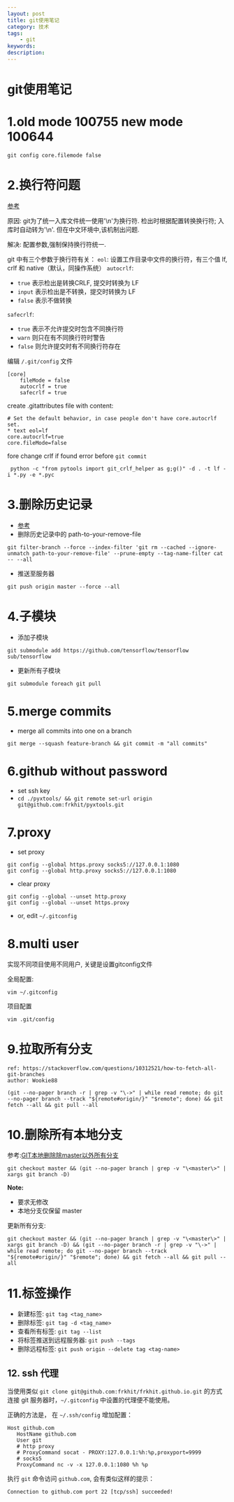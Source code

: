 ```yaml
---
layout: post
title: git使用笔记
category: 技术
tags: 
    - git
keywords: 
description: 
---
```


# git使用笔记

# 1.old mode 100755 new mode 100644

```
git config core.filemode false
```

# 2.换行符问题
[参考](https://juejin.im/post/5ad21df05188257cc20db9de)

原因: git为了统一入库文件统一使用'\n'为换行符. 检出时根据配置转换换行符; 入库时自动转为'\n'. 但在中文环境中,该机制出问题.

解决: 配置参数,强制保持换行符统一.

git 中有三个参数于换行符有关：
`eol`: 设置工作目录中文件的换行符，有三个值 lf, crlf 和 native（默认，同操作系统）
`autocrlf`:
- `true` 表示检出是转换CRLF, 提交时转换为 LF
- `input` 表示检出是不转换，提交时转换为 LF
- `false` 表示不做转换

`safecrlf`:
- `true` 表示不允许提交时包含不同换行符
- `warn` 则只在有不同换行符时警告
- `false` 则允许提交时有不同换行符存在

编辑 `/.git/config` 文件

```
[core]
    fileMode = false
    autocrlf = true
    safecrlf = true
```

create .gitattributes file with content:
```
# Set the default behavior, in case people don't have core.autocrlf set.
* text eol=lf
core.autocrlf=true
core.fileMode=false
```

fore change crlf if found error before `git commit`

```
 python -c "from pytools import git_crlf_helper as g;g()" -d . -t lf -i *.py -e *.pyc
```

# 3.删除历史记录
- [参考](http://www.cnblogs.com/shines77/p/3460274.html)
- 删除历史记录中的 path-to-your-remove-file

```
git filter-branch --force --index-filter 'git rm --cached --ignore-unmatch path-to-your-remove-file' --prune-empty --tag-name-filter cat -- --all
```
- 推送至服务器
```
git push origin master --force --all
```

# 4.子模块
- 添加子模块

```
git submodule add https://github.com/tensorflow/tensorflow sub/tensorflow
```
- 更新所有子模块

```
git submodule foreach git pull
```

# 5.merge commits
- merge all commits into one on a branch

```
git merge --squash feature-branch && git commit -m "all commits"
```

# 6.github without password
- set ssh key
- `cd ./pyxtools/ && git remote set-url origin git@github.com:frkhit/pyxtools.git`

# 7.proxy
- set proxy

```
git config --global https.proxy socks5://127.0.0.1:1080
git config --global http.proxy socks5://127.0.0.1:1080
```
- clear proxy

```
git config --global --unset http.proxy
git config --global --unset https.proxy
```
- or, edit `~/.gitconfig`

# 8.multi user
实现不同项目使用不同用户, 关键是设置gitconfig文件

全局配置:

```
vim ~/.gitconfig
```

项目配置

```
vim .git/config
```

# 9.拉取所有分支

```
ref: https://stackoverflow.com/questions/10312521/how-to-fetch-all-git-branches
author: Wookie88

(git --no-pager branch -r | grep -v "\->" | while read remote; do git --no-pager branch --track "${remote#origin/}" "$remote"; done) && git fetch --all && git pull --all
```

# 10.删除所有本地分支
参考:[GIT本地删除除master以外所有分支](https://blog.csdn.net/huuinn/article/details/78167873)

```
git checkout master && (git --no-pager branch | grep -v "\<master\>" | xargs git branch -D)
```
**Note:**
- 要求无修改
- 本地分支仅保留 master

更新所有分支:

```
git checkout master && (git --no-pager branch | grep -v "\<master\>" | xargs git branch -D) && (git --no-pager branch -r | grep -v "\->" | while read remote; do git --no-pager branch --track "${remote#origin/}" "$remote"; done) && git fetch --all && git pull --all
```

# 11.标签操作
- 新建标签: `git tag <tag_name>`
- 删除标签: `git tag -d <tag_name>`
- 查看所有标签: `git tag --list`
- 将标签推送到远程服务器: `git push --tags`
- 删除远程标签: `git push origin --delete tag <tag-name>`

## 12. ssh 代理

当使用类似 `git clone git@github.com:frkhit/frkhit.github.io.git` 的方式连接 git 服务器时，`~/.gitconfig` 中设置的代理便不能使用。

正确的方法是， 在 `~/.ssh/config` 增加配置：

```
Host github.com
   HostName github.com
   User git
   # http proxy
   # ProxyCommand socat - PROXY:127.0.0.1:%h:%p,proxyport=9999
   # socks5
   ProxyCommand nc -v -x 127.0.0.1:1080 %h %p
```

执行 `git` 命令访问 `github.com`, 会有类似这样的提示：

```
Connection to github.com port 22 [tcp/ssh] succeeded!

```
